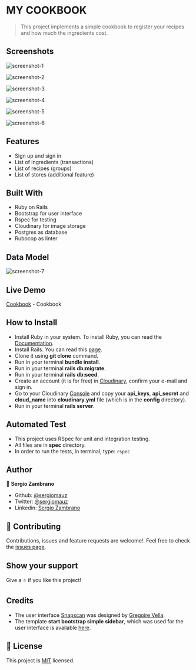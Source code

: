 # MY COOKBOOK
 > This project implements a simple cookbook to register your recipes and how much the ingredients cost.

## Screenshots
![screenshot-1](https://user-images.githubusercontent.com/36812672/83698216-7dbf0600-a5c6-11ea-9a2f-490c2294c63f.png)

![screenshot-2](https://user-images.githubusercontent.com/36812672/83698283-af37d180-a5c6-11ea-927c-aab72303c863.png)

![screenshot-3](https://user-images.githubusercontent.com/36812672/83698309-bf4fb100-a5c6-11ea-9a02-e1dd9252a12d.png)

![screenshot-4](https://user-images.githubusercontent.com/36812672/83698327-c971af80-a5c6-11ea-82b7-4c0444334b93.png)

![screenshot-5](https://user-images.githubusercontent.com/36812672/83698331-cd053680-a5c6-11ea-8920-be93ee7db775.png)

![screenshot-6](https://user-images.githubusercontent.com/36812672/83709365-f8e2e500-a5e3-11ea-95bf-c44555c6a93c.png)


## Features
- Sign up and sign in
- List of ingredients (transactions)
- List of recipes (groups)
- List of stores (additional feature)


## Built With
- Ruby on Rails
- Bootstrap for user interface
- Rspec for testing
- Cloudinary for image storage
- Postgres as database
- Rubocop as linter

## Data Model

![screenshot-7](https://user-images.githubusercontent.com/36812672/83704013-97684980-a5d6-11ea-901c-3e020b27faa0.png)

## Live Demo

[Cookbook](https://floating-anchorage-41841.herokuapp.com//) - Cookbook

## How to Install

- Install Ruby in your system. To install Ruby, you can read the [Documentation](https://www.ruby-lang.org/en/documentation/installation/).
- Install Rails. You can read this [page](https://www.theodinproject.com/courses/ruby-on-rails/lessons/your-first-rails-application-ruby-on-rails).
- Clone it using **git clone** command.
- Run in your terminal **bundle install**.
- Run in your terminal **rails db:migrate**.
- Run in your terminal **rails db:seed**.
- Create an account (it is for free) in [Cloudinary](https://cloudinary.com/users/login), confirm your e-mail and sign in.
- Go to your Cloudinary [Console](https://cloudinary.com/console/) and copy your **api_keys**, **api_secret** and **cloud_name** into **cloudinary.yml** file (which is in the **config** directory).
- Run in your terminal **rails server**.


## Automated Test

- This project uses RSpec for unit and integration testing.
- All files are in **spec** directory.
- In order to run the tests, in terminal, type: ```rspec```

## Author

👤 **Sergio Zambrano**

- Github: [@sergiomauz](https://github.com/sergiomauz)
- Twitter: [@sergiomauz](https://twitter.com/sergiomauz)
- Linkedin: [Sergio Zambrano](https://www.linkedin.com/in/sergiomauz/)

## 🤝 Contributing

Contributions, issues and feature requests are welcome!. Feel free to check the [issues page](https://github.com/sergiomauz/RoR-Capstone-Cookbook/issues).

## Show your support

Give a ⭐️ if you like this project!

## Credits

- The user interface [Snapscan](https://www.behance.net/gallery/19759151/Snapscan-iOs-design-and-branding?tracking_source=) was designed by [Gregoire Vella](https://www.behance.net/gregoirevella).
- The template **start bootstrap simple sidebar**, which was used for the user interface is available [here](https://github.com/BlackrockDigital/startbootstrap-simple-sidebar).


## 📝 License

This project is [MIT](LICENSE) licensed.